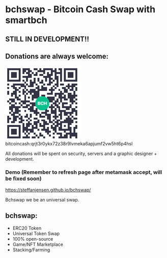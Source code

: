 # bchswap - Bitcoin Cash Swap with smartbch

## STILL IN DEVELOPMENT!!

## Donations are always welcome:
<img src="https://raw.githubusercontent.com/steffanjensen/bchswap/main/img/qr.png">
bitcoincash:qrjt3r0ykx72z38r9lvmeka6apjumf2vw5ht6p4hsl

All donations will be spent on security, servers and a graphic designer + development.

### Demo (Remember to refresh page after metamask accept, will be fixed soon)

https://steffanjensen.github.io/bchswap/



Bchswap we be an universal swap.

## bchswap:
* ERC20 Token
* Universal Token Swap
* 100% open-source
* Game/NFT Marketplace
* Stacking/Farming

